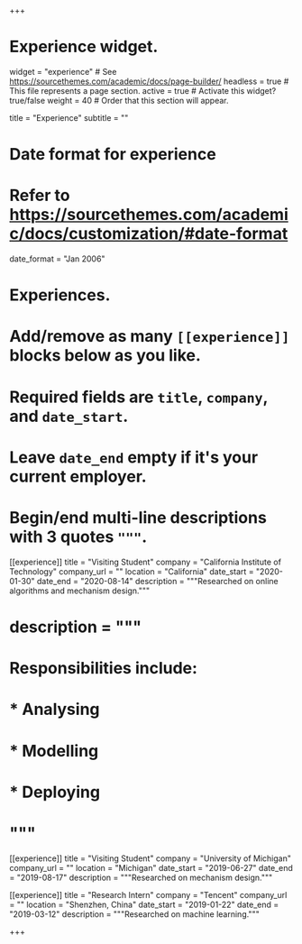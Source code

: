 +++
# Experience widget.
widget = "experience"  # See https://sourcethemes.com/academic/docs/page-builder/
headless = true  # This file represents a page section.
active = true  # Activate this widget? true/false
weight = 40  # Order that this section will appear.

title = "Experience"
subtitle = ""

# Date format for experience
#   Refer to https://sourcethemes.com/academic/docs/customization/#date-format
date_format = "Jan 2006"

# Experiences.
#   Add/remove as many `[[experience]]` blocks below as you like.
#   Required fields are `title`, `company`, and `date_start`.
#   Leave `date_end` empty if it's your current employer.
#   Begin/end multi-line descriptions with 3 quotes `"""`.
[[experience]]
  title = "Visiting Student"
  company = "California Institute of Technology"
  company_url = ""
  location = "California"
  date_start = "2020-01-30"
  date_end = "2020-08-14"
  description = """Researched on online algorithms and mechanism design."""

  # description = """
  # Responsibilities include:
  
  # * Analysing
  # * Modelling
  # * Deploying
  # """

[[experience]]
  title = "Visiting Student"
  company = "University of Michigan"
  company_url = ""
  location = "Michigan"
  date_start = "2019-06-27"
  date_end = "2019-08-17"
  description = """Researched on mechanism design."""

[[experience]]
  title = "Research Intern"
  company = "Tencent"
  company_url = ""
  location = "Shenzhen, China"
  date_start = "2019-01-22"
  date_end = "2019-03-12"
  description = """Researched on machine learning."""

+++
